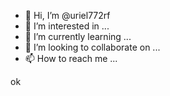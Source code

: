 - 👋 Hi, I’m @uriel772rf
- 👀 I’m interested in ...
- 🌱 I’m currently learning ...
- 💞️ I’m looking to collaborate on ...
- 📫 How to reach me ...

<!---
uriel772rf/uriel772rf is a ✨ special ✨ repository because its `README.md` (this file) appears on your GitHub profile.
You can click the Preview link to take a look at your changes.
---> ok 

